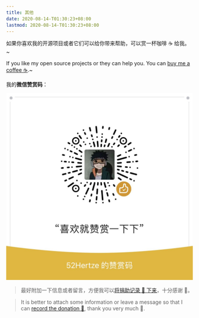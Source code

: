 ```yaml
---
title: 其他
date: 2020-08-14-T01:30:23+08:00
lastmod: 2020-08-14-T01:30:23+08:00
---
```


如果你喜欢我的开源项目或者它们可以给你带来帮助，可以赏一杯咖啡 ☕ 给我。~

If you like my open source projects or they can help you. You can [buy me a coffee ☕](/posts/buy-me-a-coffee).~


我的**微信赞赏码**：

<img class="ui image" src="/me/微信赞赏码.jpeg" alt="wechat" />

> 最好附加一下信息或者留言，方便我可以[将捐助记录 📝 下来](/posts/buy-me-a-coffee)，十分感谢 🙏。

> It is better to attach some information or leave a message so that I can [record the donation 📝](/posts/buy-me-a-coffee), thank you very much 🙏.
